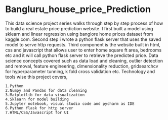 # Bangluru_house_price_Prediction
This data science project series walks through step by step process of how to build a real estate price prediction website. I first built a model using sklearn and linear regression using banglore home prices dataset from kaggle.com. Second step i wrote a python flask server that uses the saved model to serve http requests. Third component is the website built in html, css and javascript that allows user to enter home square ft area, bedrooms etc and it will call python flask server to retrieve the predicted price. Data science concepts covered such as data load and cleaning, outlier detection and removal, feature engineering, dimensionality reduction, gridsearchcv for hyperparameter tunning, k fold cross validation etc. Technology and tools wise this project covers,

    1.Python
    2.Numpy and Pandas for data cleaning
    3.Matplotlib for data visualization
    4.Sklearn for model building
    5.Jupyter notebook, visual studio code and pycharm as IDE
    6.Python flask for http server
    7.HTML/CSS/Javascript for UI
